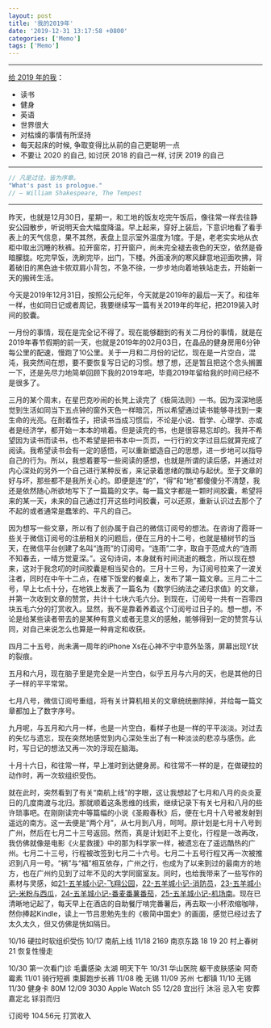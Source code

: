 ```yaml
---
layout: post
title: '我的2019年'
date: '2019-12-31 13:17:58 +0800'
categories: ['Memo']
tags: ['Memo']
---
```


- - -

[给 2019 年的我](/journal/2018-12-31-annual-summary-2018/)：

- 读书
- 健身
- 英语
- 世界很大
- 对枯燥的事情有所坚持
- 每天起床的时候, 争取变得比从前的自己更聪明一点
- 不要让 2020 的自己, 如讨厌 2018 的自己一样, 讨厌 2019 的自己

- - -

```cs
// 凡是过往，皆为序章。
"What's past is prologue." 
// ― William Shakespeare, The Tempest
```

- - -

昨天，也就是12月30日，星期一，和工地的饭友吃完午饭后，像往常一样去往静安公园散步，听说明天会大幅度降温。早上起来，穿好上装后，下意识地看了看手表上的天气信息，果不其然，表盘上显示室外温度为1度。于是，老老实实地从衣柜中取出沉睡的秋裤。拉开窗帘，打开窗户，尚未完全褪去夜色的天空，依然是昏暗朦胧。吃完早饭，洗刷完毕，出门，下楼。外面凌冽的寒风肆意地迎面吹拂，背着破旧的黑色迪卡侬双肩小背包，不急不徐，一步步地向着地铁站走去，开始新一天的搬砖生活。

今天是2019年12月31日，按照公元纪年，今天就是2019年的最后一天了。和往年一样，也如同日记或者周记，我要继续写一篇有关2019年的年纪，把2019装入时间的胶囊。

一月份的事情，现在是完全记不得了。现在能够翻到的有关二月份的事情，就是在2019年春节假期的前一天，也就是2019年的02月03日，在晶品的健身房用6分钟每公里的配速，慢跑了10公里。关于一月和二月份的记忆，现在是一片空白，混沌，我突然间在想，要不要恢复写日记的习惯。想了想，还是暂且把这个念头搁置一下，还是先尽力地简单回顾下我的2019年吧，毕竟2019年留给我的时间已经不是很多了。

三月的某个周末，在星巴克吵闹的长凳上读完了《极简法则》一书。因为深深地感觉到生活如同当下五点钟的窗外天色一样暗沉，所以希望通过读书能够寻找到一束生命的光亮。在耐着性子，把读书当成习惯后，不论是小说、哲学、心理学、亦或者是经济学，都开始一本本的啃着。但是读完的书，也是很容易忘却的。我并不希望因为读书而读书，也不希望是把书本中一页页，一行行的文字过目后就算完成了阅读。我希望读书会有一定的感悟，可以重新塑造自己的思想，进一步地可以指导自己的行为。所以，我想着要写一些阅读的感想，也就是所谓的读后感，并通过对内心深处的另外一个自己进行某种反省，来记录着思绪的飘动与起伏。至于文章的好与坏，那些都不是我所关心的。即便是连“的”，“得”和“地”都傻傻分不清楚，我还是依然随心所欲地写下了一篇篇的文字。每一篇文字都是一颗时间胶囊，希望将来的某一天，未来的自己通过打开这些时间胶囊，可以还原，重新认识过去那个了不起的或者通常是蠢笨的、平凡的自己。

因为想写一些文章，所以有了创办属于自己的微信订阅号的想法。在咨询了霞哥一些关于微信订阅号的注册相关的问题后，便在三月的十二号，也就是植树节的当天，在微信平台创建了名叫“连雨”的订阅号。“连雨”二字，取自于范成大的“连雨不知春去，一晴方觉夏深。”。这句诗词，本身就有时间流逝的概念，所以现在想来，这对于我念叨的时间胶囊是相当契合的。三月十三号，为订阅号拉来了一波关注者，同时在中午十二点，在楼下饭堂的餐桌上，发布了第一篇文章。三月二十二号，早上七点十分，在地铁上发表了一篇名为《数学归纳法之递归求值》的文章，并第一次收到文章的赞赏，共计十七块六毛六分。到现在，订阅号一共有一百零四块五毛六分的打赏收入。显然，我不是靠着养着这个订阅号过日子的。想一想，不论是给某些读者带去的是某种有意义或者无意义的感触，能够得到一定的赞赏与认同，对自己来说怎么也算是一种肯定和收获。

四月二十五号，尚未满一周年的iPhone Xs在心神不宁中意外坠落，屏幕出现Y状的裂痕。

五月和六月，现在脑子里是完全是一片空白，似乎五月与六月的天，也是其他的日子一样的平平常常。

七月八号，微信订阅号重组，将有关计算机相关的文章统统删除掉，并给每一篇文章都加上了数字序号。

九月呢，与五月和六月一样，也是一片空白，看样子也是一样的平平淡淡。对过去的失忆与遗忘，现在突然地感觉到内心深处生出了有一种淡淡的悲凉与感伤。此时，写日记的想法又再一次的浮现在脑海。

十月十六日，和往常一样，早上准时到达健身房。和往常不一样的是，在做硬拉的动作时，再一次软组织受伤。

就在此时，突然看到了有关“南航上线”的字眼，这让我想起了七月和八月的炎炎夏日的几度南渡与北归。那就顺着这条思维的线索，继续记录下有关七月和八月的些许琐事吧。在刚刚读完中等篇幅的小说《圣殿春秋》后，便在七月十八号被发射到遥远的南方。这一去便是“两个月”，从七月到八月，呵呵。原计划是七月十八号到广州，然后在七月二十三号返回。然而，真是计划赶不上变化，行程是一改再改，我仿佛就像是电影《火星救援》中的那为科学家一样，被遗忘在了遥远酷热的广州。七月二十三号，行程被改签到七月二十六号。七月二十五号行程又再一次被推迟到八月一号。“祸”与“福”相互依存，广州之行，也成为了以来到过的最南方的地方，也在广州约见到了过年不见的大学同窗室友。同时，也给我带来了一些写作的素材与灵感，如[21-五羊城小记-飞翔公园](/posts/21-五羊城小记-飞翔公园)，[22-五羊城小记-消防员](/posts/22-五羊城小记-消防员)，[23-五羊城小记-米粉与西瓜](/posts/23-五羊城小记-米粉与西瓜)，[24-五羊城小记-番麦番薯番茄](/posts/24-五羊城小记-番麦番薯番茄)，[25-五羊城小记-机场南](/posts/25-五羊城小记-机场南)。现在已清晰地记起了，每天早上在酒店的自助餐厅啃完番薯后，再去取一小杯浓缩咖啡，然你捧起Kindle，读上一节吕思勉先生的《极简中国史》的画面，感觉已经过去了太久太久，但又仿佛是恍如隔日。

10/16 硬拉时软组织受伤
10/17 南航上线
11/18 2169 南京东路
18 19 20 村上春树
21 恢复性慢走

10/30 第一次看门诊 毛囊感染 太湖 明天下午
10/31 华山医院 躯干皮肤感染 阿奇霉素
11/01 骑行短裤 束脚跑步长裤
11/08 晚 无锡
11/09 苏州 七都镇
11/10 无锡
11/30 健身卡 80M
12/09 3030 Apple Watch S5
12/28 宜出行 沐浴 忌入宅 安葬 嘉定北 铩羽而归

订阅号 104.56元 打赏收入
